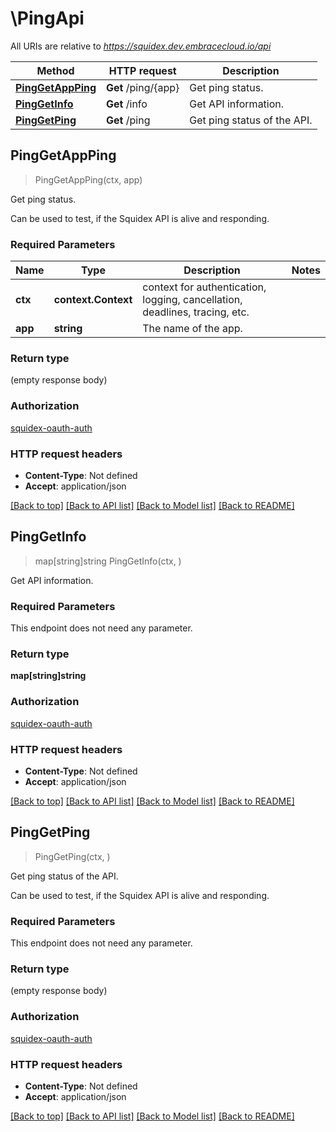 # \PingApi

All URIs are relative to *https://squidex.dev.embracecloud.io/api*

Method | HTTP request | Description
------------- | ------------- | -------------
[**PingGetAppPing**](PingApi.md#PingGetAppPing) | **Get** /ping/{app} | Get ping status.
[**PingGetInfo**](PingApi.md#PingGetInfo) | **Get** /info | Get API information.
[**PingGetPing**](PingApi.md#PingGetPing) | **Get** /ping | Get ping status of the API.



## PingGetAppPing

> PingGetAppPing(ctx, app)

Get ping status.

Can be used to test, if the Squidex API is alive and responding.

### Required Parameters


Name | Type | Description  | Notes
------------- | ------------- | ------------- | -------------
**ctx** | **context.Context** | context for authentication, logging, cancellation, deadlines, tracing, etc.
**app** | **string**| The name of the app. | 

### Return type

 (empty response body)

### Authorization

[squidex-oauth-auth](../README.md#squidex-oauth-auth)

### HTTP request headers

- **Content-Type**: Not defined
- **Accept**: application/json

[[Back to top]](#) [[Back to API list]](../README.md#documentation-for-api-endpoints)
[[Back to Model list]](../README.md#documentation-for-models)
[[Back to README]](../README.md)


## PingGetInfo

> map[string]string PingGetInfo(ctx, )

Get API information.

### Required Parameters

This endpoint does not need any parameter.

### Return type

**map[string]string**

### Authorization

[squidex-oauth-auth](../README.md#squidex-oauth-auth)

### HTTP request headers

- **Content-Type**: Not defined
- **Accept**: application/json

[[Back to top]](#) [[Back to API list]](../README.md#documentation-for-api-endpoints)
[[Back to Model list]](../README.md#documentation-for-models)
[[Back to README]](../README.md)


## PingGetPing

> PingGetPing(ctx, )

Get ping status of the API.

Can be used to test, if the Squidex API is alive and responding.

### Required Parameters

This endpoint does not need any parameter.

### Return type

 (empty response body)

### Authorization

[squidex-oauth-auth](../README.md#squidex-oauth-auth)

### HTTP request headers

- **Content-Type**: Not defined
- **Accept**: application/json

[[Back to top]](#) [[Back to API list]](../README.md#documentation-for-api-endpoints)
[[Back to Model list]](../README.md#documentation-for-models)
[[Back to README]](../README.md)

